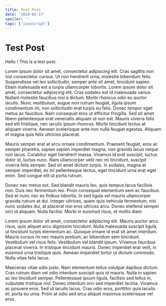 ```yaml
---
title: Test Post
date: '2019-03-17'
spoiler: ''
tags: ['javascript']
---
```


# Test Post

Hello ! This is a test post.

Lorem ipsum dolor sit amet, consectetur adipiscing elit. Cras sagittis non nisl consectetur cursus. Ut non hendrerit urna, molestie bibendum felis. Suspendisse vel leo sollicitudin, semper ante sit amet, tincidunt sapien. Etiam malesuada est a turpis ullamcorper lobortis. Lorem ipsum dolor sit amet, consectetur adipiscing elit. Cras sodales est id malesuada varius. Nullam molestie faucibus nisi a dictum. Morbi rhoncus odio eu auctor iaculis. Nunc vestibulum, augue non rutrum feugiat, ligula ipsum condimentum mi, non sollicitudin erat turpis eu felis. Donec tempor eget metus ac faucibus. Nam consequat eros ut efficitur fringilla. Sed sit amet libero pellentesque erat venenatis aliquam id non est. Mauris viverra felis sed elit tristique, nec iaculis ipsum rhoncus. Morbi tincidunt lectus at aliquam viverra. Aenean scelerisque ante non nulla feugiat egestas. Aliquam et magna quis felis ultricies placerat.

Mauris semper erat at arcu ornare condimentum. Praesent feugiat, eros ac semper pharetra, sapien sapien imperdiet magna, non gravida lacus neque non lacus. Curabitur eget hendrerit massa. Vivamus id erat suscipit, luctus dolor id, luctus nunc. Nam ullamcorper velit nec mi tincidunt, suscipit viverra felis semper. Sed sit amet dictum turpis. In sodales, magna at semper imperdiet, ex mi pellentesque lectus, eget tincidunt urna erat eget enim. Sed congue elit ut porta rutrum.

Donec nec metus est. Sed blandit mauris leo, quis tempus lacus facilisis non. Duis nec fermentum leo. Proin consequat elementum sem ac faucibus. Sed et nunc nec ex finibus lobortis. In sed ligula vel mauris ullamcorper gravida rutrum at dui. Integer ultrices, quam quis vehicula fermentum, nisi nunc sodales dui, at placerat nisi eros ultrices arcu. Donec eleifend semper orci id aliquam. Nulla facilisi. Morbi in euismod risus, et mollis diam.

Lorem ipsum dolor sit amet, consectetur adipiscing elit. Mauris auctor arcu risus, quis aliquet arcu dignissim tincidunt. Nulla malesuada suscipit ligula, ut tincidunt turpis elementum ac. Quisque ornare id erat sit amet interdum. Mauris cursus mi nec mauris pretium, ac bibendum sem tincidunt. Vestibulum vel risus felis. Vestibulum vel blandit ipsum. Vivamus faucibus placerat viverra. In tristique tincidunt mauris. Donec imperdiet erat velit, in euismod urna tristique quis. Aenean imperdiet tortor ut dictum commodo. Nulla vitae felis lacus.

Maecenas vitae odio justo. Nam elementum tellus volutpat dapibus dictum. Cras rutrum diam vel odio interdum suscipit quis id mauris. Nulla in sapien ac leo tincidunt semper. Pellentesque ipsum ligula, facilisis sed tellus in, vulputate tristique nisl. Donec interdum orci sed imperdiet lacinia. Vivamus ac posuere eros. Sed ut iaculis lacus. Cras odio eros, porttitor quis iaculis et, porta eu urna. Proin at odio sed arcu aliquet maximus scelerisque vel eros.

